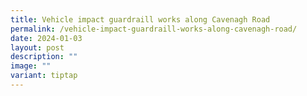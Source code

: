 ```yaml
---
title: Vehicle impact guardraill works along Cavenagh Road
permalink: /vehicle-impact-guardraill-works-along-cavenagh-road/
date: 2024-01-03
layout: post
description: ""
image: ""
variant: tiptap
---
```

